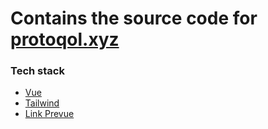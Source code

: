# Contains the source code for [protoqol.xyz](https://protoqol.xyz)

### Tech stack
- [Vue](https://vuejs.org/)
- [Tailwind](https://tailwindcss.com)
- [Link Prevue](https://github.com/nivaldomartinez/link-prevue)
